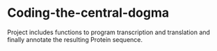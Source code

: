 # Coding-the-central-dogma
Project includes functions to program transcription and translation and finally annotate the resulting Protein sequence. 
